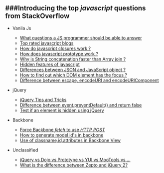###Introducing the top *javascript* questions from StackOverflow
--------------------------------------------------------------

* Vanila Js
  - [What questions a JS programmer should be able to answer](http://stackoverflow.com/q/1684917/1310070)
  - [Top rated javascript blogs](http://stackoverflow.com/q/409056/1310070)
  - [How do javascript closures work ?](http://stackoverflow.com/q/111102/1310070)
  - [How does javascript prototype work ?](http://stackoverflow.com/q/572897/1310070)
  - [Why is String concatenation faster than Array join ?](http://stackoverflow.com/q/7299010/1310070)
  - [Hidden features of javascript](http://stackoverflow.com/questions/61088/hidden-features-of-javascript)
  - [Differences between JSON and JavaScript object ?](http://stackoverflow.com/q/3975859/1310070)
  - [How to find out which DOM element has the focus ?](http://stackoverflow.com/q/497094/1310070)
  - [Difference between escape, encodeURI and encodeURIComponent](http://stackoverflow.com/q/75980/1310070)

* jQuery
  - [jQuery Tips and Tricks](http://stackoverflow.com/q/182630/1310070)
  - [Difference between event.preventDefault() and return false](http://stackoverflow.com/q/1357118/1310070)
  - [Test if an element is hidden using jQuery](http://stackoverflow.com/q/178325/1310070)

* Backbone
  - [Force Backbone *fetch* to use *HTTP POST*](http://stackoverflow.com/questions/15349949/1310070)
  - [How to generate model id's in backbone](http://stackoverflow.com/a/10793664/1310070)
  - [Use of classname,id,attributes in Backbone View](http://stackoverflow.com/q/16172671/1310070)

* Unclassified
  - [jQuery vs Dojo vs Prototype vs YUI vs MooTools vs ...](http://stackoverflow.com/q/394601/1310070)
  - [What is the difference between Zepto and jQuery 2?](http://stackoverflow.com/q/14830334/1310070)
